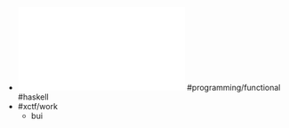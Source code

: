 - ![A Type of Programming Draft Dec 8.pdf](../assets/A_Type_of_Programming_Draft_Dec_8_1702169465977_0.pdf) #programming/functional #haskell
- #xctf/work
	- bui